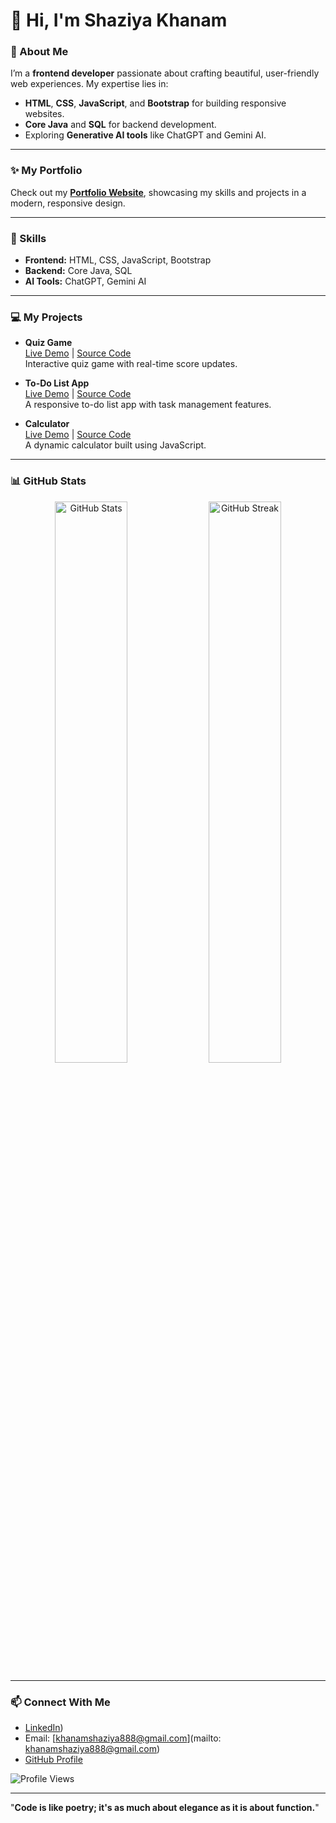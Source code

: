  # 👋 Hi, I'm Shaziya Khanam

### 🌟 About Me
I’m a **frontend developer** passionate about crafting beautiful, user-friendly web experiences. My expertise lies in:
- **HTML**, **CSS**, **JavaScript**, and **Bootstrap** for building responsive websites.
- **Core Java** and **SQL** for backend development.
- Exploring **Generative AI tools** like ChatGPT and Gemini AI.

---

### ✨ My Portfolio
Check out my [**Portfolio Website**](https://shaziya-personal-portfolio.netlify.app), showcasing my skills and projects in a modern, responsive design.

---

### 🚀 Skills
- **Frontend:** HTML, CSS, JavaScript, Bootstrap  
- **Backend:** Core Java, SQL  
- **AI Tools:** ChatGPT, Gemini AI  

---

### 💻 My Projects
- **Quiz Game**  
  [Live Demo](https://quizgame-master.netlify.app) | [Source Code](https://github.com/ShaziyaKhanam888/Quiz_Game_Web_App)  
  Interactive quiz game with real-time score updates.

- **To-Do List App**  
  [Live Demo](https://mark-todo-list.netlify.app) | [Source Code](https://github.com/ShaziyaKhanam888/To-Do-List)  
  A responsive to-do list app with task management features.

- **Calculator**  
  [Live Demo](https://simple-calculator-2024.netlify.app) | [Source Code](https://github.com/ShaziyaKhanam888/Calculator)  
  A dynamic calculator built using JavaScript.
---

### 📊 GitHub Stats
<p align="center">
  <img src="https://github-readme-stats.vercel.app/api?username=ShaziyaKhanam888&show_icons=true&theme=calm" alt="GitHub Stats" width="48%" />
  <img src="https://github-readme-streak-stats.herokuapp.com/?user=ShaziyaKhanam888&theme=calm" alt="GitHub Streak" width="48%" />
</p>

---

### 📫 Connect With Me
- [LinkedIn](https://www.linkedin.com/in/shaziya-khanam-26ba48258/))  
- Email: [khanamshaziya888@gmail.com](mailto: khanamshaziya888@gmail.com)  
- [GitHub Profile](https://github.com/ShaziyaKhanam888)  

![Profile Views](https://komarev.com/ghpvc/?username=ShaziyaKhanam888&color=blue&style=flat)

---

"**Code is like poetry; it's as much about elegance as it is about function.**"
